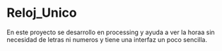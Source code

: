 # Reloj_Unico
En este proyecto se desarrollo en processing
y ayuda a ver la horaa sin necesidad de letras ni numeros
y tiene una interfaz un poco sencilla.
